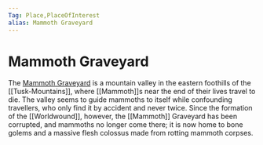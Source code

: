 ```yaml
---
Tag: Place,PlaceOfInterest
alias: Mammoth Graveyard
---
```

# Mammoth Graveyard
The [Mammoth Graveyard](https://pathfinderwiki.com/wiki/Mammoth_Graveyard_(Tusk_Mountains)) is a mountain valley in the eastern foothills of the [[Tusk-Mountains]], where [[Mammoth]]s near the end of their lives travel to die. The valley seems to guide mammoths to itself while confounding travellers, who only find it by accident and never twice. Since the formation of the [[Worldwound]], however, the [[Mammoth]] Graveyard has been corrupted, and mammoths no longer come there; it is now home to bone golems and a massive flesh colossus made from rotting mammoth corpses.